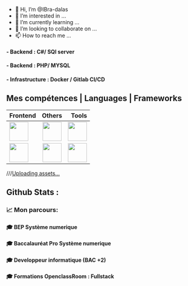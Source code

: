 - 👋 Hi, I’m @IBra-dalas
- 👀 I’m interested in ...
- 🌱 I’m currently learning ...
- 💞️ I’m looking to collaborate on ...
- 📫 How to reach me ...

<!---
IBra-dalas/IBra-dalas is a ✨ special ✨ repository because its `README.md` (this file) appears on your GitHub profile.
You can click the Preview link to take a look at your changes.
--->
#### - Backend : C#/ SQl server
#### - Backend : PHP/ MYSQL

#### - Infrastructure : Docker / Gitlab CI/CD 

## Mes compétences | Languages | Frameworks



| Frontend      | Others        | Tools |
| ------------- |:-------------:| -----:|
| <img src="./assets/react.png"  width="50" height="50"/> | <img src="./assets/python.png"  width="50" height="50"/> | <img src="./assets/dockerr.png"  width="50" height="50"/> |
| <img src="./assets/js.png"  width="50" height="50"/> | <img src="./assets/nodejs.png"  width="50" height="50"/> | <img src="./assets/heroku.png"  width="50" height="50"/> |
///[Uploading assets…](https://github.com/IBra-dalas/IBra-dalas/blob/main/assets)

## Github Stats :
### 📈 Mon parcours:
#### 🎓 BEP Système numerique
#### 🎓 Baccalauréat Pro Système numerique

#### 🎓 Developpeur informatique (BAC +2)

#### 🎓 Formations OpenclassRoom : Fullstack
